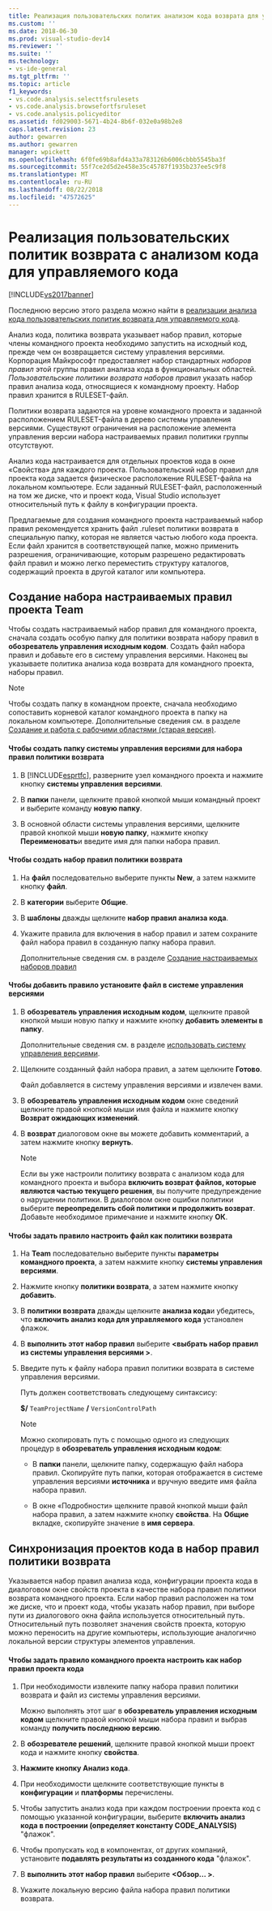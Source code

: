 ```yaml
---
title: Реализация пользовательских политик анализом кода возврата для управляемого кода | Документация Майкрософт
ms.custom: ''
ms.date: 2018-06-30
ms.prod: visual-studio-dev14
ms.reviewer: ''
ms.suite: ''
ms.technology:
- vs-ide-general
ms.tgt_pltfrm: ''
ms.topic: article
f1_keywords:
- vs.code.analysis.selecttfsrulesets
- vs.code.analysis.browsefortfsruleset
- vs.code.analysis.policyeditor
ms.assetid: fd029003-5671-4b24-8b6f-032e0a98b2e8
caps.latest.revision: 23
author: gewarren
ms.author: gewarren
manager: wpickett
ms.openlocfilehash: 6f0fe69b8afd4a33a783126b6006cbbb5545ba3f
ms.sourcegitcommit: 55f7ce2d5d2e458e35c45787f1935b237ee5c9f8
ms.translationtype: MT
ms.contentlocale: ru-RU
ms.lasthandoff: 08/22/2018
ms.locfileid: "47572625"
---
```

# <a name="implementing-custom-code-analysis-check-in-policies-for-managed-code"></a>Реализация пользовательских политик возврата с анализом кода для управляемого кода
[!INCLUDE[vs2017banner](../includes/vs2017banner.md)]

Последнюю версию этого раздела можно найти в [реализации анализа кода пользовательских политик возврата для управляемого кода](https://docs.microsoft.com/visualstudio/code-quality/implementing-custom-code-analysis-check-in-policies-for-managed-code).  
  
Анализ кода, политика возврата указывает набор правил, которые члены командного проекта необходимо запустить на исходный код, прежде чем он возвращается систему управления версиями. Корпорация Майкрософт предоставляет набор стандартных *наборов правил* этой группы правил анализа кода в функциональных областей. *Пользовательские политики возврата наборов правил* указать набор правил анализа кода, относящиеся к командному проекту. Набор правил хранится в RULESET-файл.  
  
 Политики возврата задаются на уровне командного проекта и заданной расположением RULESET-файла в дерево системы управления версиями. Существуют ограничения на расположение элемента управления версии набора настраиваемых правил политики группы отсутствуют.  
  
 Анализ кода настраивается для отдельных проектов кода в окне «Свойства» для каждого проекта. Пользовательский набор правил для проекта кода задается физическое расположение RULESET-файла на локальном компьютере. Если заданный RULESET-файл, расположенный на том же диске, что и проект кода, Visual Studio использует относительный путь к файлу в конфигурации проекта.  
  
 Предлагаемые для создания командного проекта настраиваемый набор правил рекомендуется хранить файл .ruleset политики возврата в специальную папку, которая не является частью любого кода проекта. Если файл хранится в соответствующей папке, можно применить разрешения, ограничивающие, которым разрешено редактировать файл правил и можно легко переместить структуру каталогов, содержащий проекта в другой каталог или компьютера.  
  
## <a name="creating-the-team-project-custom-check-in-rule-set"></a>Создание набора настраиваемых правил проекта Team  
 Чтобы создать настраиваемый набор правил для командного проекта, сначала создать особую папку для политики возврата набору правил в **обозреватель управления исходным кодом**. Создать файл набора правил и добавьте его в систему управления версиями. Наконец вы указываете политика анализа кода возврата для командного проекта, наборы правил.  
  
> [!NOTE]
>  Чтобы создать папку в командном проекте, сначала необходимо сопоставить корневой каталог командного проекта в папку на локальном компьютере. Дополнительные сведения см. в разделе [Создание и работа с рабочими областями (старая версия)](http://msdn.microsoft.com/en-us/db4d5692-179a-44fe-ad31-0c1c900c9cb2).  
  
#### <a name="to-create-the-version-control-folder-for-the-check-in-policy-rule-set"></a>Чтобы создать папку системы управления версиями для набора правил политики возврата  
  
1.  В [!INCLUDE[esprtfc](../includes/esprtfc-md.md)], разверните узел командного проекта и нажмите кнопку **системы управления версиями**.  
  
2.  В **папки** панели, щелкните правой кнопкой мыши командный проект и выберите команду **новую папку**.  
  
3.  В основной области системы управления версиями, щелкните правой кнопкой мыши **новую папку**, нажмите кнопку **Переименовать**и введите имя для папки набора правил.  
  
#### <a name="to-create-the-check-in-policy-rule-set"></a>Чтобы создать набор правил политики возврата  
  
1.  На **файл** последовательно выберите пункты **New**, а затем нажмите кнопку **файл**.  
  
2.  В **категории** выберите **Общие**.  
  
3.  В **шаблоны** дважды щелкните **набор правил анализа кода**.  
  
4.  Укажите правила для включения в набор правил и затем сохраните файл набора правил в созданную папку набора правил.  
  
     Дополнительные сведения см. в разделе [Создание настраиваемых наборов правил](../code-quality/creating-custom-code-analysis-rule-sets.md)  
  
#### <a name="to-add-the-rule-set-file-to-version-control"></a>Чтобы добавить правило установите файл в системе управления версиями  
  
1.  В **обозреватель управления исходным кодом**, щелкните правой кнопкой мыши новую папку и нажмите кнопку **добавить элементы в папку**.  
  
     Дополнительные сведения см. в разделе [использовать систему управления версиями](http://msdn.microsoft.com/library/33267cee-fe5f-4aa3-b2cd-6d22ceace314).  
  
2.  Щелкните созданный файл набора правил, а затем щелкните **Готово**.  
  
     Файл добавляется в систему управления версиями и извлечен вами.  
  
3.  В **обозреватель управления исходным кодом** окне сведений щелкните правой кнопкой мыши имя файла и нажмите кнопку **Возврат ожидающих изменений**.  
  
4.  В **возврат** диалоговом окне вы можете добавить комментарий, а затем нажмите кнопку **вернуть**.  
  
    > [!NOTE]
    >  Если вы уже настроили политику возврата с анализом кода для командного проекта и выбора **включить возврат файлов, которые являются частью текущего решения**, вы получите предупреждение о нарушении политики. В диалоговом окне ошибки политики выберите **переопределить сбой политики и продолжить возврат**. Добавьте необходимое примечание и нажмите кнопку **ОК**.  
  
#### <a name="to-specify-the-rule-set-file-as-the-check-in-policy"></a>Чтобы задать правило настроить файл как политики возврата  
  
1.  На **Team** последовательно выберите пункты **параметры командного проекта**, а затем нажмите кнопку **системы управления версиями**.  
  
2.  Нажмите кнопку **политики возврата**, а затем нажмите кнопку **добавить**.  
  
3.  В **политики возврата** дважды щелкните **анализа кода**и убедитесь, что **включить анализ кода для управляемого кода** установлен флажок.  
  
4.  В **выполнить этот набор правил** выберите  **\<выбрать набор правил из системы управления версиями >**.  
  
5.  Введите путь к файлу набора правил политики возврата в системе управления версиями.  
  
     Путь должен соответствовать следующему синтаксису:  
  
     **$/** `TeamProjectName` **/** `VersionControlPath`  
  
    > [!NOTE]
    >  Можно скопировать путь с помощью одного из следующих процедур в **обозреватель управления исходным кодом**:  
  
    -   В **папки** панели, щелкните папку, содержащую файл набора правил. Скопируйте путь папки, которая отображается в системе управления версиями **источника** и вручную введите имя файла набора правил.  
  
    -   В окне «Подробности» щелкните правой кнопкой мыши файл набора правил, а затем нажмите кнопку **свойства**. На **Общие** вкладке, скопируйте значение в **имя сервера**.  
  
## <a name="synchronizing-code-projects-to-the-check-in-policy-rule-set"></a>Синхронизация проектов кода в набор правил политики возврата  
 Указывается набор правил анализа кода, конфигурации проекта кода в диалоговом окне свойств проекта в качестве набора правил политики возврата командного проекта. Если набор правил расположен на том же диске, что и проект кода, чтобы указать набор правил, при выборе пути из диалогового окна файла используется относительный путь. Относительный путь позволяет значения свойств проекта, которую можно переносить на другие компьютеры, использующие аналогично локальной версии структуры элементов управления.  
  
#### <a name="to-specify-a-team-project-rule-set-as-the-rule-set-of-a-code-project"></a>Чтобы задать правило командного проекта настроить как набор правил проекта кода  
  
1.  При необходимости извлеките папку набора правил политики возврата и файл из системы управления версиями.  
  
     Можно выполнять этот шаг в **обозреватель управления исходным кодом** щелкните правой кнопкой мыши набора правил и выбрав команду **получить последнюю версию**.  
  
2.  В **обозревателе решений**, щелкните правой кнопкой мыши проект кода и нажмите кнопку **свойства**.  
  
3.  **Нажмите кнопку Анализ кода**.  
  
4.  При необходимости щелкните соответствующие пункты в **конфигурации** и **платформы** перечислены.  
  
5.  Чтобы запустить анализ кода при каждом построении проекта код с помощью указанной конфигурации, выберите **включить анализ кода в построении (определяет константу CODE_ANALYSIS)** "флажок".  
  
6.  Чтобы пропускать код в компонентах, от других компаний, установите **подавлять результаты из созданного кода** "флажок".  
  
7.  В **выполнить этот набор правил** выберите  **\<Обзор... >**.  
  
8.  Укажите локальную версию файла набора правил политики возврата.



